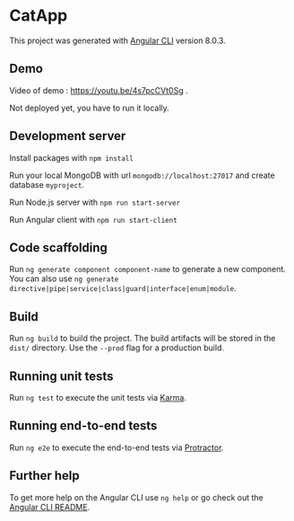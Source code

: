 # CatApp

This project was generated with [Angular CLI](https://github.com/angular/angular-cli) version 8.0.3.

## Demo

Video of demo : https://youtu.be/4s7pcCVt0Sg .

Not deployed yet, you have to run it locally.

## Development server

Install packages with `npm install`

Run your local MongoDB with url `mongodb://localhost:27017` and create database `myproject`.

Run Node.js server with `npm run start-server`

Run Angular client with `npm run start-client`


## Code scaffolding

Run `ng generate component component-name` to generate a new component. You can also use `ng generate directive|pipe|service|class|guard|interface|enum|module`.

## Build

Run `ng build` to build the project. The build artifacts will be stored in the `dist/` directory. Use the `--prod` flag for a production build.

## Running unit tests

Run `ng test` to execute the unit tests via [Karma](https://karma-runner.github.io).

## Running end-to-end tests

Run `ng e2e` to execute the end-to-end tests via [Protractor](http://www.protractortest.org/).

## Further help

To get more help on the Angular CLI use `ng help` or go check out the [Angular CLI README](https://github.com/angular/angular-cli/blob/master/README.md).
